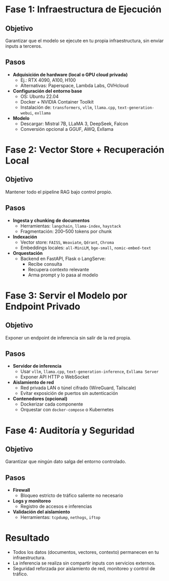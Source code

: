 
# Fase 1: Infraestructura de Ejecución

## Objetivo
Garantizar que el modelo se ejecute en tu propia infraestructura, sin enviar inputs a terceros.

## Pasos
- **Adquisición de hardware (local o GPU cloud privada)**
  - Ej.: RTX 4090, A100, H100
  - Alternativas: Paperspace, Lambda Labs, OVHcloud
- **Configuración del entorno base**
  - OS: Ubuntu 22.04
  - Docker + NVIDIA Container Toolkit
  - Instalación de: `transformers`, `vllm`, `llama.cpp`, `text-generation-webui`, `exllama`
- **Modelo**
  - Descargar: Mistral 7B, LLaMA 3, DeepSeek, Falcon
  - Conversión opcional a GGUF, AWQ, Exllama

# Fase 2: Vector Store + Recuperación Local

## Objetivo
Mantener todo el pipeline RAG bajo control propio.

## Pasos
- **Ingesta y chunking de documentos**
  - Herramientas: `langchain`, `llama-index`, `haystack`
  - Fragmentación: 200–500 tokens por chunk
- **Indexación**
  - Vector store: `FAISS`, `Weaviate`, `Qdrant`, `Chroma`
  - Embeddings locales: `all-MiniLM`, `bge-small`, `nomic-embed-text`
- **Orquestación**
  - Backend en FastAPI, Flask o LangServe:
    - Recibe consulta
    - Recupera contexto relevante
    - Arma prompt y lo pasa al modelo

# Fase 3: Servir el Modelo por Endpoint Privado

## Objetivo
Exponer un endpoint de inferencia sin salir de la red propia.

## Pasos
- **Servidor de inferencia**
  - Usar `vllm`, `llama.cpp`, `text-generation-inference`, `Exllama Server`
  - Exponer API HTTP o WebSocket
- **Aislamiento de red**
  - Red privada LAN o túnel cifrado (WireGuard, Tailscale)
  - Evitar exposición de puertos sin autenticación
- **Contenedores (opcional)**
  - Dockerizar cada componente
  - Orquestar con `docker-compose` o Kubernetes

# Fase 4: Auditoría y Seguridad

## Objetivo
Garantizar que ningún dato salga del entorno controlado.

## Pasos
- **Firewall**
  - Bloqueo estricto de tráfico saliente no necesario
- **Logs y monitoreo**
  - Registro de accesos e inferencias
- **Validación del aislamiento**
  - Herramientas: `tcpdump`, `nethogs`, `iftop`

# Resultado

- Todos los datos (documentos, vectores, contexto) permanecen en tu infraestructura.
- La inferencia se realiza sin compartir inputs con servicios externos.
- Seguridad reforzada por aislamiento de red, monitoreo y control de tráfico.

